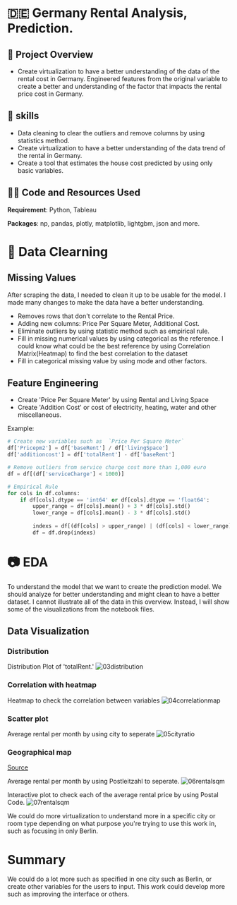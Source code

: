 # 🇩🇪 Germany Rental Analysis, Prediction.

## 🧐 Project Overview 
- Create virtualization to have a better understanding of the data of the rental cost in Germany.
Engineered features from the original variable to create a better and understanding of the factor that impacts the rental price cost in Germany.
##  📕 skills
- Data cleaning to clear the outliers and remove columns by using statistics method.
- Create virtualization to have a better understanding of the data trend of the rental in Germany.
- Create a tool that estimates the house cost predicted by using only basic variables.

## 👨‍💻 Code and Resources Used
**Requirement**: Python, Tableau

**Packages**: np, pandas, plotly, matplotlib, lightgbm, json and more.

# 🧼 Data Clearning

## Missing Values
After scraping the data, I needed to clean it up to be usable for the model. I made many changes to make the data have a better understanding.
- Removes rows that don't correlate to the Rental Price.
- Adding new columns: Price Per Square Meter, Additional Cost.
- Eliminate outliers by using statistic method such as empirical rule.
- Fill in missing numerical values by using categorical as the reference. I could know what could be the best reference by using Correlation Matrix(Heatmap) to find the best correlation to the dataset
- Fill in categorical missing value by using mode and other factors.


## Feature Engineering
- Create 'Price Per Square Meter' by using Rental and Living Space
- Create 'Addition Cost' or cost of electricity, heating, water and other miscellaneous.

Example:
```Python
# Create new variables such as  `Price Per Square Meter`
df['Pricepm2'] = df['baseRent'] / df['livingSpace']
df['additioncost'] = df['totalRent'] - df['baseRent']

# Remove outliers from service charge cost more than 1,000 euro
df = df[(df['serviceCharge'] < 1000)]
```
```Python
# Empirical Rule
for cols in df.columns:
    if df[cols].dtype == 'int64' or df[cols].dtype == 'float64':
        upper_range = df[cols].mean() + 3 * df[cols].std()
        lower_range = df[cols].mean() - 3 * df[cols].std()
        
        indexs = df[(df[cols] > upper_range) | (df[cols] < lower_range)].index
        df = df.drop(indexs)
```

# 📷 EDA
To understand the model that we want to create the prediction model. We should analyze for better understanding and might clean to have a better dataset. I cannot illustrate all of the data in this overview. Instead, I will show some of the visualizations from the notebook files.

## Data Visualization
### Distribution
Distribution Plot of 'totalRent.'
![03distribution](https://github.com/northpr/GermanyRentalPrice/blob/main/model/data/markdown_image/distribution.png)


### Correlation with heatmap
Heatmap to check the correlation between variables
![04correlationmap](https://github.com/northpr/GermanyRentalPrice/blob/main/model/data/markdown_image/correlation.png)

### Scatter plot
Average rental per month by using city to seperate
![05cityratio](https://github.com/northpr/GermanyRentalPrice/blob/main/model/data/markdown_image/average_rental_per_month.gif)

### Geographical map
 [Source](https://www.kaggle.com/code/jonaslneri/german-rent-avg-by-postal-code)

Average rental per month by using Postleitzahl to seperate.
![06rentalsqm](https://github.com/northpr/GermanyRentalPrice/blob/main/model/data/markdown_image/germany_map.png)

Interactive plot to check each of the average rental price by using Postal Code.
![07rentalsqm](https://github.com/northpr/GermanyRentalPrice/blob/main/model/data/markdown_image/germany_average_map.gif)

We could do more virtualization to understand more in a specific city or room type depending on what purpose you're trying to use this work in, such as focusing in only Berlin.


# Summary
We could do a lot more such as specified in one city such as Berlin, or create other variables for the users to input. This work could develop more such as improving the interface or others.
